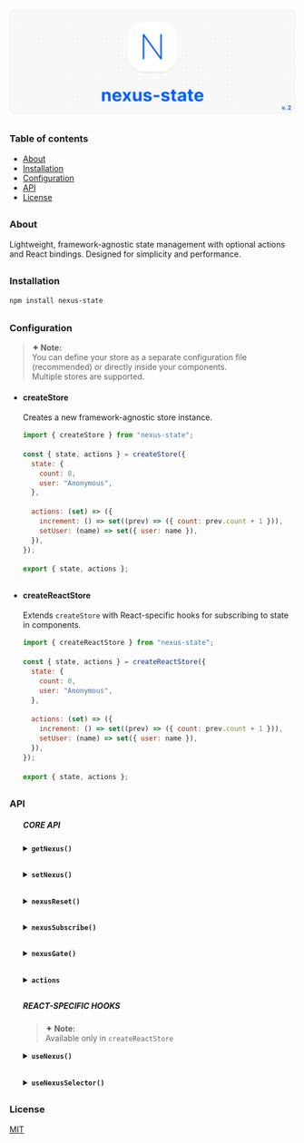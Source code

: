 ![logo](https://github.com/voodoofugu/nexus-state/blob/main/src/assets/01-banner-logo.jpg?raw=true)

<h2></h2>

### Table of contents

- [About](#about)
- [Installation](#installation)
- [Configuration](#configuration)
- [API](#api)
- [License](#license)

<h2></h2>

### About

Lightweight, framework-agnostic state management with optional actions and React bindings.
Designed for simplicity and performance.

<h2></h2>

### Installation

```bash
npm install nexus-state
```

<h2></h2>

### Configuration

> **✦ Note:**<br />
> You can define your store as a separate configuration file (recommended) or directly inside your components.<br />
> Multiple stores are supported.

- #### createStore

<ul>

Creates a new framework-agnostic store instance.

```js
import { createStore } from "nexus-state";

const { state, actions } = createStore({
  state: {
    count: 0,
    user: "Anonymous",
  },

  actions: (set) => ({
    increment: () => set((prev) => ({ count: prev.count + 1 })),
    setUser: (name) => set({ user: name }),
  }),
});

export { state, actions };
```

  <h2></h2>

  </ul>

- #### createReactStore

<ul>

Extends `createStore` with React-specific hooks for subscribing to state in components.

```js
import { createReactStore } from "nexus-state";

const { state, actions } = createReactStore({
  state: {
    count: 0,
    user: "Anonymous",
  },

  actions: (set) => ({
    increment: () => set((prev) => ({ count: prev.count + 1 })),
    setUser: (name) => set({ user: name }),
  }),
});

export { state, actions };
```

</ul>

<h2></h2>

### API

<ul>

##### CORE API

  <details>
    <summary><b><code>getNexus()</code></b></summary><br />
    <ul>
      <b>Description:</b> <em><br />
      This method returns the current state object.<br />
      </em><br />
      <b>Example:</b>

```tsx
const currentState = state.getNexus();
console.log(currentState);
```

  </ul></details>

  <h2></h2>

  <details>
    <summary><b><code>setNexus()</code></b></summary><br />
    <ul>
      <b>Description:</b> <em><br />
      This method updates the state object. You can pass a partial object or a function with access to the previous state.<br />
      </em><br />
      <b>Example:</b>

```tsx
// Direct update:
state.setNexus({ count: 5 });

// Functional update:
state.setNexus((prev) => ({
  count: prev.count + 1,
}));
```

  </ul></details>

  <h2></h2>

  <details>
    <summary><b><code>nexusReset()</code></b></summary><br />
    <ul>
      <b>Description:</b> <em><br />
      This method resets the state back to its initial values.<br />
      </em><br />
      <b>Example:</b>

```tsx
state.nexusReset();
```

  </ul></details>

  <h2></h2>

  <details>
    <summary><b><code>nexusSubscribe()</code></b></summary><br />
    <ul>
      <b>Description:</b> <em><br />
      This method subscribes to changes of specific keys or the entire state.<br />
      </em><br />
      <b>Example:</b>

```tsx
sconst unsubscribe = state.nexusSubscribe(["count"], () => {
  console.log("count changed:", state.getNexus().count);
});

// Later:
unsubscribe();
```

  </ul></details>

  <h2></h2>

  <details>
    <summary><b><code>nexusGate()</code></b></summary><br />
    <ul>
      <b>Description:</b> <em><br />
      Registers middleware to intercept state updates. You can modify or cancel the update.<br />
      </em><br />
      <b>Example:</b><br />
      <br />
      <em>Basic Logging:</em>

```tsx
state.nexusGate((prev, next) => {
  console.log("State changing from", prev, "to", next);

  // Optionally, return a modified next state:
  // return { ...next, forced: true };
});
```

      <em>Redux DevTools Integration:</em>

```tsx
// Setup Redux DevTools connection
const devtools = window.__REDUX_DEVTOOLS_EXTENSION__?.connect({
  name: "MyStore",
});

devtools?.init(state.getNexus());

// Register middleware to send state updates to DevTools
state.nexusGate((_, next) => {
  devtools?.send?.({ type: "UPDATE" }, next);
});
```

      <em>TypeScript Integration (Optional):</em>

```tsx
interface ReduxDevToolsConnection {
  send: (action: unknown, state: unknown) => void;
  init: (state: unknown) => void;
}

interface ReduxDevToolsExtension {
  connect(options: { name: string }): ReduxDevToolsConnection;
}

declare global {
  interface Window {
    __REDUX_DEVTOOLS_EXTENSION__?: ReduxDevToolsExtension;
  }
}
```

  </ul></details>

  <h2></h2>

  <details>
    <summary><b><code>actions</code></b></summary><br />
    <ul>
      <b>Description:</b> <em><br />
      Optional actions object defined during store creation, simplifying state updates.<br />
      </em><br />
      <b>Example:</b>

```tsx
actions.increment();
actions.setUser("Admin");
```

  </ul></details>

  <h2></h2>

##### REACT-SPECIFIC HOOKS

> **✦ Note:**<br />
> Available only in `createReactStore`

  <details>
    <summary><b><code>useNexus()</code></b></summary><br />
    <ul>
      <b>Description:</b> <em><br />
      A React hook for subscribing to the store. Automatically triggers re-renders when subscribed state changes.<br />
      <br />
      <ul>
        <li><b>Without arguments:</b> returns the entire state object.</li>
        <li><b>With key argument:</b> subscribes to a specific key.</li>
      </ul>
      </em><br />
      <b>Example:</b>

```tsx
const fullState = state.useNexus();
const count = state.useNexus("count");
```

  </ul></details>

  <h2></h2>

  <details>
    <summary><b><code>useNexusSelector()</code></b></summary><br />
    <ul>
      <b>Description:</b> <em><br />
      A React hook for creating derived values from the state.<br />
      <br />
      <ul>
        <li><code>selector</code>: function that returns any derived value from the state.</li>
        <li><code>dependencies</code>: array of state keys to watch for changes.</li>
      </ul>
      <br />
      Efficient: updates only when dependencies change.<br />
      </em><br />
      <b>Example:</b>

```tsx
const total = state.useNexusSelector(
  (s) => s.count + s.user.length,
  ["count", "user"]
);
```

  </ul></details>

  </ul>

<h2></h2>

### License

[MIT](./publish/LICENSE)
